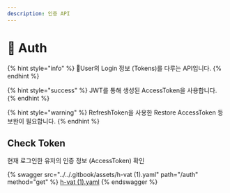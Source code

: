 ```yaml
---
description: 인증 API
---
```


# 🔐 Auth

{% hint style="info" %}
User의 Login 정보 (Tokens)를 다루는 API입니다.
{% endhint %}

{% hint style="success" %}
JWT를 통해 생성된 AccessToken을 사용합니다.
{% endhint %}

{% hint style="warning" %}
RefreshToken을 사용한 Restore AccessToken 등 보완이 필요합니다.
{% endhint %}

## Check Token

현재 로그인한 유저의 인증 정보 (AccessToken) 확인

{% swagger src="../../.gitbook/assets/h-vat (1).yaml" path="/auth" method="get" %}
[h-vat (1).yaml](<../../.gitbook/assets/h-vat (1).yaml>)
{% endswagger %}
